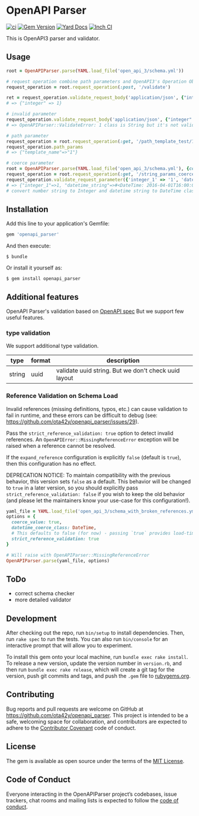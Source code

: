 # OpenAPI Parser
[![ci](https://github.com/ota42y/openapi_parser/actions/workflows/ci.yaml/badge.svg)](https://github.com/ota42y/openapi_parser/actions/workflows/ci.yaml)
[![Gem Version](https://badge.fury.io/rb/openapi_parser.svg)](https://badge.fury.io/rb/openapi_parser)
[![Yard Docs](https://img.shields.io/badge/yard-docs-blue.svg)](https://www.rubydoc.info/gems/openapi_parser)
[![Inch CI](https://inch-ci.org/github/ota42y/openapi_parser.svg?branch=master)](https://inch-ci.org/github/ota42y/openapi_parser)

This is OpenAPI3 parser and validator.

## Usage

```ruby
root = OpenAPIParser.parse(YAML.load_file('open_api_3/schema.yml'))

# request operation combine path parameters and OpenAPI3's Operation Object
request_operation = root.request_operation(:post, '/validate')

ret = request_operation.validate_request_body('application/json', {"integer" => 1})
# => {"integer" => 1}

# invalid parameter
request_operation.validate_request_body('application/json', {"integer" => '1'})
# => OpenAPIParser::ValidateError: 1 class is String but it's not valid integer in #/paths/~1validate/post/requestBody/content/application~1json/schema/properties/integer

# path parameter
request_operation = root.request_operation(:get, '/path_template_test/1')
request_operation.path_params
# => {"template_name"=>"1"}

# coerce parameter
root = OpenAPIParser.parse(YAML.load_file('open_api_3/schema.yml'), {coerce_value: true, datetime_coerce_class: DateTime})
request_operation = root.request_operation(:get, '/string_params_coercer')
request_operation.validate_request_parameter({'integer_1' => '1', 'datetime_string' => '2016-04-01T16:00:00+09:00'})
# => {"integer_1"=>1, "datetime_string"=>#<DateTime: 2016-04-01T16:00:00+09:00 ((2457480j,25200s,0n),+32400s,2299161j)>
# convert number string to Integer and datetime string to DateTime class

```

## Installation

Add this line to your application's Gemfile:

```ruby
gem 'openapi_parser'
```

And then execute:

    $ bundle

Or install it yourself as:

    $ gem install openapi_parser

## Additional features
OpenAPI Parser's validation based on [OpenAPI spec](https://github.com/OAI/OpenAPI-Specification)
But we support few useful features.

### type validation
We support additional type validation.

|type|format|description|
|---|---|---|
|string|uuid|validate uuid string. But we don't check uuid layout|

### Reference Validation on Schema Load
Invalid references (missing definitions, typos, etc.) can cause validation to fail in runtime,
and these errors can be difficult to debug (see: https://github.com/ota42y/openapi_parser/issues/29).

Pass the `strict_reference_validation: true` option to detect invalid references.
An `OpenAPIError::MissingReferenceError` exception will be raised when a reference cannot be resolved.

If the `expand_reference` configuration is explicitly `false` (default is `true`), then
this configuration has no effect.

DEPRECATION NOTICE: To maintain compatibility with the previous behavior, this version sets `false` as a default.
This behavior will be changed to `true` in a later version, so you should explicitly pass `strict_reference_validation: false`
if you wish to keep the old behavior (and please let the maintainers know your use-case for this configuration!).

```ruby
yaml_file = YAML.load_file('open_api_3/schema_with_broken_references.yml')
options = {
  coerce_value: true,
  datetime_coerce_class: DateTime,
  # This defaults to false (for now) - passing `true` provides load-time validation of refs
  strict_reference_validation: true
}

# Will raise with OpenAPIParser::MissingReferenceError
OpenAPIParser.parse(yaml_file, options)
```

## ToDo
- correct schema checker
- more detailed validator

## Development

After checking out the repo, run `bin/setup` to install dependencies. Then, run `rake spec` to run the tests. You can also run `bin/console` for an interactive prompt that will allow you to experiment.

To install this gem onto your local machine, run `bundle exec rake install`. To release a new version, update the version number in `version.rb`, and then run `bundle exec rake release`, which will create a git tag for the version, push git commits and tags, and push the `.gem` file to [rubygems.org](https://rubygems.org).

## Contributing

Bug reports and pull requests are welcome on GitHub at https://github.com/ota42y/openapi_parser. This project is intended to be a safe, welcoming space for collaboration, and contributors are expected to adhere to the [Contributor Covenant](http://contributor-covenant.org) code of conduct.

## License

The gem is available as open source under the terms of the [MIT License](https://opensource.org/licenses/MIT).

## Code of Conduct

Everyone interacting in the OpenAPIParser project’s codebases, issue trackers, chat rooms and mailing lists is expected to follow the [code of conduct](https://github.com/ota42y/openapi_parser/blob/master/CODE_OF_CONDUCT.md).
